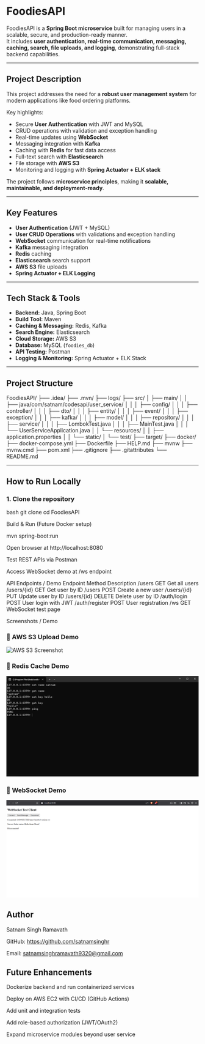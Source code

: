 # FoodiesAPI

FoodiesAPI is a **Spring Boot microservice** built for managing users in a scalable, secure, and production-ready manner.  
It includes **user authentication, real-time communication, messaging, caching, search, file uploads, and logging**, demonstrating full-stack backend capabilities.

---

## **Project Description**

This project addresses the need for a **robust user management system** for modern applications like food ordering platforms.

Key highlights:

- Secure **User Authentication** with JWT and MySQL
- CRUD operations with validation and exception handling
- Real-time updates using **WebSocket**
- Messaging integration with **Kafka**
- Caching with **Redis** for fast data access
- Full-text search with **Elasticsearch**
- File storage with **AWS S3**
- Monitoring and logging with **Spring Actuator + ELK stack**

The project follows **microservice principles**, making it **scalable, maintainable, and deployment-ready**.

---

## **Key Features**

- **User Authentication** (JWT + MySQL)
- **User CRUD Operations** with validations and exception handling
- **WebSocket** communication for real-time notifications
- **Kafka** messaging integration
- **Redis** caching
- **Elasticsearch** search support
- **AWS S3** file uploads
- **Spring Actuator + ELK Logging**

---

## **Tech Stack & Tools**

- **Backend:** Java, Spring Boot
- **Build Tool:** Maven
- **Caching & Messaging:** Redis, Kafka
- **Search Engine:** Elasticsearch
- **Cloud Storage:** AWS S3
- **Database:** MySQL (`foodies_db`)
- **API Testing:** Postman
- **Logging & Monitoring:** Spring Actuator + ELK Stack

---

## **Project Structure**

FoodiesAPI/
├── .idea/
├── .mvn/
├── logs/
├── src/
│ ├── main/
│ │ ├── java/com/satnam/codesapi/user_service/
│ │ │ ├── config/
│ │ │ ├── controller/
│ │ │ ├── dto/
│ │ │ ├── entity/
│ │ │ ├── event/
│ │ │ ├── exception/
│ │ │ ├── kafka/
│ │ │ ├── model/
│ │ │ ├── repository/
│ │ │ ├── service/
│ │ │ ├── LombokTest.java
│ │ │ ├── MainTest.java
│ │ │ └── UserServiceApplication.java
│ │ └── resources/
│ │ ├── application.properties
│ │ └── static/
│ └── test/
├── target/
├── docker/
├── docker-compose.yml
├── Dockerfile
├── HELP.md
├── mvnw
├── mvnw.cmd
├── pom.xml
├── .gitignore
├── .gitattributes
└── README.md



---

## **How to Run Locally**

### **1. Clone the repository**
bash
git clone <your-github-repo-url>
cd FoodiesAPI

Build & Run (Future Docker setup)

  

mvn spring-boot:run


Open browser at http://localhost:8080

Test REST APIs via Postman

Access WebSocket demo at /ws endpoint

API Endpoints / Demo
Endpoint	Method	Description
/users	GET	Get all users
/users/{id}	GET	Get user by ID
/users	POST	Create a new user
/users/{id}	PUT	Update user by ID
/users/{id}	DELETE	Delete user by ID
/auth/login	POST	User login with JWT
/auth/register	POST	User registration
/ws	GET	WebSocket test page

Screenshots / Demo
### 🔹 AWS S3 Upload Demo  
![AWS S3 Screenshot](screenshots/aws-s3.png)  

### 🔹 Redis Cache Demo  
![Redis Screenshot](screenshots/redis.png)  

### 🔹 WebSocket Demo  
![WebSocket Screenshot](screenshots/websocket.png)  


## Author

Satnam Singh Ramavath

GitHub: https://github.com/satnamsinghr

Email: satnamsinghramavath9320@gmail.com

## Future Enhancements

Dockerize backend and run containerized services

Deploy on AWS EC2 with CI/CD (GitHub Actions)

Add unit and integration tests

Add role-based authorization (JWT/OAuth2)

Expand microservice modules beyond user service
